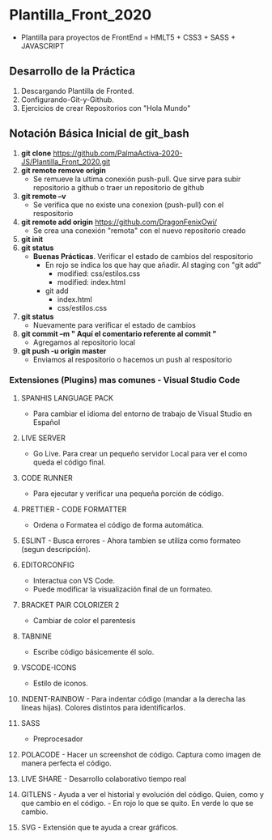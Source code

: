 # Plantilla_Front_2020
   - Plantilla para proyectos de FrontEnd = HMLT5 + CSS3 + SASS + JAVASCRIPT
## Desarrollo de la Práctica 
 1. Descargando Plantilla de Fronted.
 2. Configurando-Git-y-Github.
 2. Ejercicios de crear Repositorios con "Hola Mundo"

## Notación Básica Inicial de git_bash
 1. **git clone** https://github.com/PalmaActiva-2020-JS/Plantilla_Front_2020.git
 2. **git remote remove origin**
    - Se remueve la ultima conexión push-pull. Que sirve para subir repositorio a github o traer un repositorio de github
 3. **git remote –v**
    - Se verifica que no existe una conexion (push-pull) con el respositorio
 4. **git remote add origin** https://github.com/DragonFenixOwi/
    - Se crea una conexión "remota" con el nuevo repositorio creado
 5. **git init**
 6. **git status**
    - **Buenas Prácticas**. Verificar el estado de cambios del respositorio
        - En rojo se indica los que hay que añadir. Al staging con "git add"
            - modified:   css/estilos.css
            - modified:   index.html
        - git add 
            - index.html  
            - css/estilos.css
 7. **git status**              
    - Nuevamente para verificar el estado de cambios
 8. **git commit –m " Aquí el comentario referente al commit "**
    - Agregamos al repositorio local
 5. **git push -u origin master**
    - Enviamos al respositorio o hacemos un push al respositorio  



### Extensiones (Plugins) mas comunes - Visual Studio Code 

 1. SPANHIS LANGUAGE PACK
    - Para cambiar el idioma del entorno de trabajo de Visual Studio en Español

 2. LIVE SERVER
    - Go Live. Para crear un pequeño servidor Local para ver el como queda el código final.
    
 3. CODE RUNNER
    - Para ejecutar y verificar una pequeña porción de código. 
        
 4. PRETTIER - CODE FORMATTER
    - Ordena o Formatea el código de forma automática. 

 5.  ESLINT
    - Busca errores
    - Ahora tambien se utiliza como formateo (segun descripción).       
        
 6. EDITORCONFIG
    - Interactua con VS Code.
    - Puede modificar la visualización final de un formateo.  

 7. BRACKET PAIR COLORIZER 2
    - Cambiar de color el parentesis 
    
 8. TABNINE
    - Escribe código básicemente él solo. 

 9. VSCODE-ICONS
    - Estilo de iconos.
    
 10. INDENT-RAINBOW
    - Para indentar código (mandar a la derecha las líneas hijas). Colores distintos para identificarlos.

 11. SASS
        - Preprocesador

 12. POLACODE
    - Hacer un screenshot de código. Captura como imagen de manera perfecta el código.
        
 13. LIVE SHARE 
    - Desarrollo colaborativo tiempo real
 14. GITLENS 
    - Ayuda a ver el historial y evolución del código. Quien, como y que cambio en el código.
    - En rojo lo que se quito. En verde lo que se cambio.
    
 15. SVG
    - Extensión que te ayuda a crear gráficos. 

